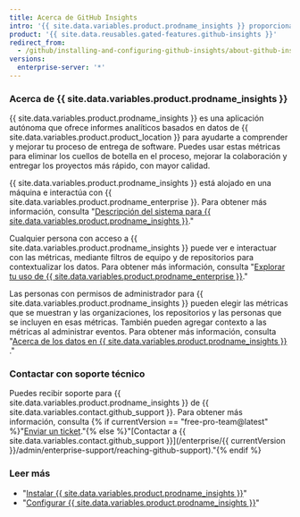 ```yaml
---
title: Acerca de GitHub Insights
intro: '{{ site.data.variables.product.prodname_insights }} proporciona métricas e informes analíticos para ayudar a los equipos de ingeniería a comprender y mejorar su proceso de entrega de software.'
product: '{{ site.data.reusables.gated-features.github-insights }}'
redirect_from:
  - /github/installing-and-configuring-github-insights/about-github-insights
versions:
  enterprise-server: '*'
---
```


### Acerca de {{ site.data.variables.product.prodname_insights }}

{{ site.data.variables.product.prodname_insights }} es una aplicación autónoma que ofrece informes analíticos basados en datos de {{ site.data.variables.product.product_location }} para ayudarte a comprender y mejorar tu proceso de entrega de software. Puedes usar estas métricas para eliminar los cuellos de botella en el proceso, mejorar la colaboración y entregar los proyectos más rápido, con mayor calidad.

{{ site.data.variables.product.prodname_insights }} está alojado en una máquina e interactúa con {{ site.data.variables.product.prodname_enterprise }}. Para obtener más información, consulta "[Descripción del sistema para {{ site.data.variables.product.prodname_insights }}](/insights/installing-and-configuring-github-insights/system-overview-for-github-insights)."

Cualquier persona con acceso a {{ site.data.variables.product.prodname_insights }} puede ver e interactuar con las métricas, mediante filtros de equipo y de repositorios para contextualizar los datos. Para obtener más información, consulta "[Explorar tu uso de {{ site.data.variables.product.prodname_enterprise }}](/insights/exploring-your-usage-of-github-enterprise)."

Las personas con permisos de administrador para {{ site.data.variables.product.prodname_insights }} pueden elegir las métricas que se muestran y las organizaciones, los repositorios y las personas que se incluyen en esas métricas. También pueden agregar contexto a las métricas al administrar eventos. Para obtener más información, consulta "[Acerca de los datos en {{ site.data.variables.product.prodname_insights }} ](/insights/installing-and-configuring-github-insights/about-data-in-github-insights)."

### Contactar con soporte técnico

Puedes recibir soporte para {{ site.data.variables.product.prodname_insights }} de {{ site.data.variables.contact.github_support }}. Para obtener más información, consulta {% if currentVersion == "free-pro-team@latest" %}"[Enviar un ticket](/github/working-with-github-support/submitting-a-ticket)."{% else %}"[Contactar a {{ site.data.variables.contact.github_support }}](/enterprise/{{ currentVersion }}/admin/enterprise-support/reaching-github-support)."{% endif %}

### Leer más

- "[Instalar {{ site.data.variables.product.prodname_insights }}](/insights/installing-and-configuring-github-insights/installing-github-insights)"
- "[Configurar {{ site.data.variables.product.prodname_insights }}](/insights/installing-and-configuring-github-insights/configuring-github-insights)"
